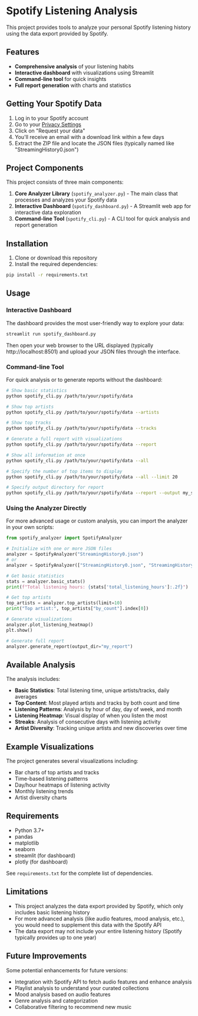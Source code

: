 # Spotify Listening Analysis

This project provides tools to analyze your personal Spotify listening history using the data export provided by Spotify.

## Features

- **Comprehensive analysis** of your listening habits
- **Interactive dashboard** with visualizations using Streamlit
- **Command-line tool** for quick insights
- **Full report generation** with charts and statistics

## Getting Your Spotify Data

1. Log in to your Spotify account
2. Go to your [Privacy Settings](https://www.spotify.com/account/privacy/)
3. Click on "Request your data"
4. You'll receive an email with a download link within a few days
5. Extract the ZIP file and locate the JSON files (typically named like "StreamingHistory0.json")

## Project Components

This project consists of three main components:

1. **Core Analyzer Library** (`spotify_analyzer.py`) - The main class that processes and analyzes your Spotify data
2. **Interactive Dashboard** (`spotify_dashboard.py`) - A Streamlit web app for interactive data exploration
3. **Command-line Tool** (`spotify_cli.py`) - A CLI tool for quick analysis and report generation

## Installation

1. Clone or download this repository
2. Install the required dependencies:

```bash
pip install -r requirements.txt
```

## Usage

### Interactive Dashboard

The dashboard provides the most user-friendly way to explore your data:

```bash
streamlit run spotify_dashboard.py
```

Then open your web browser to the URL displayed (typically http://localhost:8501) and upload your JSON files through the interface.

### Command-line Tool

For quick analysis or to generate reports without the dashboard:

```bash
# Show basic statistics
python spotify_cli.py /path/to/your/spotify/data

# Show top artists
python spotify_cli.py /path/to/your/spotify/data --artists

# Show top tracks
python spotify_cli.py /path/to/your/spotify/data --tracks

# Generate a full report with visualizations
python spotify_cli.py /path/to/your/spotify/data --report

# Show all information at once
python spotify_cli.py /path/to/your/spotify/data --all

# Specify the number of top items to display
python spotify_cli.py /path/to/your/spotify/data --all --limit 20

# Specify output directory for report
python spotify_cli.py /path/to/your/spotify/data --report --output my_spotify_report
```

### Using the Analyzer Directly

For more advanced usage or custom analysis, you can import the analyzer in your own scripts:

```python
from spotify_analyzer import SpotifyAnalyzer

# Initialize with one or more JSON files
analyzer = SpotifyAnalyzer("StreamingHistory0.json")
# or
analyzer = SpotifyAnalyzer(["StreamingHistory0.json", "StreamingHistory1.json"])

# Get basic statistics
stats = analyzer.basic_stats()
print(f"Total listening hours: {stats['total_listening_hours']:.2f}")

# Get top artists
top_artists = analyzer.top_artists(limit=10)
print("Top artist:", top_artists["by_count"].index[0])

# Generate visualizations
analyzer.plot_listening_heatmap()
plt.show()

# Generate full report
analyzer.generate_report(output_dir="my_report")
```

## Available Analysis

The analysis includes:

- **Basic Statistics**: Total listening time, unique artists/tracks, daily averages
- **Top Content**: Most played artists and tracks by both count and time
- **Listening Patterns**: Analysis by hour of day, day of week, and month
- **Listening Heatmap**: Visual display of when you listen the most
- **Streaks**: Analysis of consecutive days with listening activity
- **Artist Diversity**: Tracking unique artists and new discoveries over time

## Example Visualizations

The project generates several visualizations including:

- Bar charts of top artists and tracks
- Time-based listening patterns
- Day/hour heatmaps of listening activity
- Monthly listening trends
- Artist diversity charts

## Requirements

- Python 3.7+
- pandas
- matplotlib
- seaborn
- streamlit (for dashboard)
- plotly (for dashboard)

See `requirements.txt` for the complete list of dependencies.

## Limitations

- This project analyzes the data export provided by Spotify, which only includes basic listening history
- For more advanced analysis (like audio features, mood analysis, etc.), you would need to supplement this data with the Spotify API
- The data export may not include your entire listening history (Spotify typically provides up to one year)

## Future Improvements

Some potential enhancements for future versions:

- Integration with Spotify API to fetch audio features and enhance analysis
- Playlist analysis to understand your curated collections
- Mood analysis based on audio features
- Genre analysis and categorization
- Collaborative filtering to recommend new music
